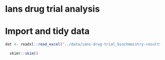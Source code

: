 Ians drug trial analysis
================

Import and tidy data
====================

``` r
dat <- readxl::read_excel("../data/ians-drug-trial_biochemistry-results_20171020.xls", sheet = 1) %>% 
  
  skimr::skim()
```
